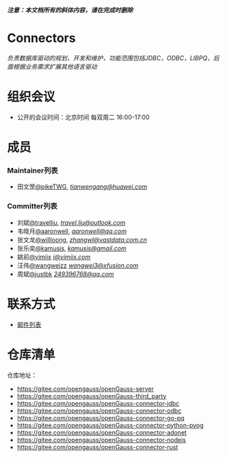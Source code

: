 ***注意：本文档所有的斜体内容，请在完成时删除***

# Connectors

*负责数据库驱动的规划，开发和维护，功能范围包括JDBC，ODBC，LIBPQ，后面根据业务需求扩展其他语言驱动*


# 组织会议

- 公开的会议时间：北京时间 每双周二 16:00-17:00

# 成员

### Maintainer列表

- 田文罡[@pikeTWG](https://gitee.com/pikeTWG), *tianwengang@huawei.com*

### Committer列表

- 刘斌[@travelliu](https://gitee.com/travelliu), *travel.liu@outlook.com*
- 韦晓月[@aaronwell](https://gitee.com/aaronwell), *aaronwell@qq.com*
- 张文龙[@willloong](https://gitee.com/willloong), *zhangwl@vastdata.com.cn*
- 张乐奕[@kamusis](https://gitee.com/kamusis), *kamusis@gmail.com*
- 姚前[@vimiix](https://gitee.com/vimiix) *i@vimiix.com*
- 汪伟[@wangweizz](https://gitee.com/wangweizz) *wangwei3@xfusion.com*
- 周斌[@justbk](https://gitee.com/justbk) *249396768@qq.com*

# 联系方式

- [邮件列表](https://mailweb.opengauss.org/postorius/lists/connectors.opengauss.org/)


# 仓库清单

仓库地址：

- https://gitee.com/opengauss/openGauss-server
- https://gitee.com/opengauss/openGauss-third_party
- https://gitee.com/opengauss/openGauss-connector-jdbc
- https://gitee.com/opengauss/openGauss-connector-odbc
- https://gitee.com/opengauss/openGauss-connector-go-pq
- https://gitee.com/opengauss/openGauss-connector-python-pyog
- https://gitee.com/opengauss/openGauss-connector-adonet
- https://gitee.com/opengauss/openGauss-connector-nodejs
- https://gitee.com/opengauss/openGauss-connector-rust
